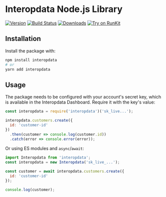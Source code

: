 # Interopdata Node.js Library

[![Version](https://img.shields.io/npm/v/interopdata.svg)](https://www.npmjs.org/package/interopdata)
[![Build Status](https://github.com/interopdata/interopdata-node/actions/workflows/main.yaml/badge.svg?branch=main)](https://github.com/interopdata/interopdata-node/actions?query=branch%3Amain)
[![Downloads](https://img.shields.io/npm/dm/interopdata.svg)](https://www.npmjs.com/package/interopdata)
[![Try on RunKit](https://badge.runkitcdn.com/interopdata.svg)](https://runkit.com/npm/interopdata)

## Installation

Install the package with:

```sh
npm install interopdata
# or
yarn add interopdata
```

## Usage

The package needs to be configured with your account's secret key, which is
available in the Interopdata Dashboard. Require it with the key's
value:

<!-- prettier-ignore -->
```js
const interopdata = require('interopdata')('sk_live...');

interopdata.customers.create({
  id: 'customer-id'
})
  .then(customer => console.log(customer.id))
  .catch(error => console.error(error));
```

Or using ES modules and `async`/`await`:

```js
import Interopdata from 'interopdata';
const interopdata = new Interopdata('sk_live_...');

const customer = await interopdata.customers.create({
  id: 'customer-id'
});

console.log(customer);
```